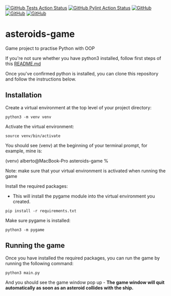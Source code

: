 [![GitHub Tests Action Status](https://img.shields.io/github/actions/workflow/status/albertoroldanq/asteroids-game/run-tests.yaml?branch=main&label=tests&style=flat-square)](https://github.com/albertoroldanq/asteroids-game/actions?query=workflow%3Arun-tests+branch%3Amain)
[![GitHub Pylint Action Status](https://img.shields.io/github/actions/workflow/status/albertoroldanq/asteroids-game/pylint.yaml?branch=main&label=code%20style&style=flat-square)](https://github.com/albertoroldanq/asteroids-game/actions?query=workflow%3A"pylint"+branch%3Amain)
[![GitHub](https://img.shields.io/github/last-commit/albertoroldanq/asteroids-game?style=flat-square)]()
[![GitHub](https://img.shields.io/github/languages/code-size/albertoroldanq/asteroids-game?style=flat-square)]()
[![GitHub](https://img.shields.io/github/repo-size/albertoroldanq/asteroids-game?style=flat-square)]()

# asteroids-game
Game project to practise Python with OOP


If you're not sure whether you have python3 installed, follow first steps of this [README.md](https://github.com/albertoroldanq/bookbot) 

Once you've confirmed python is installed, you can clone this repository and follow the instructions below.  

## Installation
Create a virtual environment at the top level of your project directory:

```
python3 -m venv venv
```

Activate the virtual environment:
```
source venv/bin/activate
```
You should see (venv) at the beginning of your terminal prompt, for example, mine is:

(venv) alberto@MacBook-Pro asteroids-game %

Note: make sure that your virtual environment is activated when running the game

Install the required packages:
- This will install the pygame module into the virtual environment you created.

```
pip install -r requirements.txt
```

Make sure pygame is installed:
```commandline
python3 -m pygame
```

## Running the game
Once you have installed the required packages, you can run the game by running the following command:
```commandline
python3 main.py
```

And you should see the game window pop up - **The game window will quit automatically as soon as an asteroid collides with the ship.**
